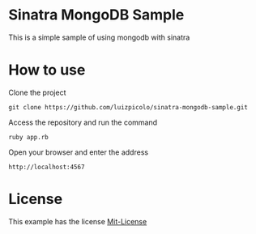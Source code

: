 # Sinatra MongoDB Sample

This is a simple sample of using mongodb with sinatra

# How to use

Clone the project

    git clone https://github.com/luizpicolo/sinatra-mongodb-sample.git


Access the repository and run the command

    ruby app.rb

Open your browser and enter the address 

    http://localhost:4567

# License

This example has the license [Mit-License](http://luizpicolo.mit-license.org/)


